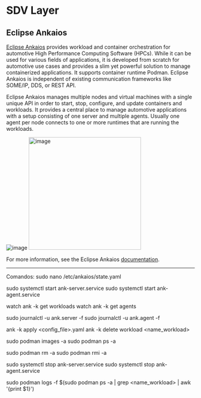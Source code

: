 # SDV Layer

## Eclipse Ankaios
[Eclipse Ankaios](https://github.com/eclipse-ankaios/ankaios/tree/main) provides workload and container orchestration for automotive High Performance Computing Software (HPCs). While it can be used for various fields of applications, it is developed from scratch for automotive use cases and provides a slim yet powerful solution to manage containerized applications. It supports container runtime Podman. Eclipse Ankaios is independent of existing communication frameworks like SOME/IP, DDS, or REST API.

Eclipse Ankaios manages multiple nodes and virtual machines with a single unique API in order to start, stop, configure, and update containers and workloads. It provides a central place to manage automotive applications with a setup consisting of one server and multiple agents. Usually one agent per node connects to one or more runtimes that are running the workloads.

![image](https://github.com/user-attachments/assets/6a9850b8-1ff9-492b-baaf-8d9d20d1998d) <img src="https://github.com/user-attachments/assets/6a9850b8-1ff9-492b-baaf-8d9d20d1998d" alt="image" width="300"/>

For more information, see the Eclipse Ankaios [documentation](https://eclipse-ankaios.github.io/ankaios/latest/).



---
Comandos:
sudo nano /etc/ankaios/state.yaml

sudo systemctl start ank-server.service
sudo systemctl start ank-agent.service

watch ank -k get workloads
watch ank -k get agents

sudo journalctl -u ank.server -f
sudo journalctl -u ank.agent -f

ank -k apply <config_file>.yaml
ank -k delete workload <name_workload>

sudo podman images -a
sudo podman ps -a

sudo podman rm -a
sudo podman rmi -a

sudo systemctl stop ank-server.service
sudo systemctl stop ank-agent.service

sudo podman logs -f $(sudo podman ps -a | grep <name_workload> | awk '{print $1}')
